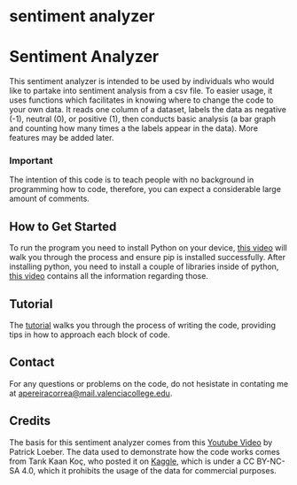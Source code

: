 # sentiment analyzer

# Sentiment Analyzer 
This sentiment analyzer is intended to be used by individuals who would like to partake into sentiment analysis from a csv file. To easier usage, it uses functions which facilitates in knowing where to change the code to your own data. It reads one column of a dataset, labels the data as negative (-1), neutral (0), or positive (1), then conducts basic analysis (a bar graph and counting how many times a the labels appear in the data). More features may be added later. 

### Important
The intention of this code is to teach people with no background in programming how to code, therefore, you can expect a considerable large amount of comments. 

## How to Get Started 
To run the program you need to install Python on your device, [this video](https://drive.google.com/file/d/1OjkpXE75umB3emWzfELojzxcUQ4R9uC7/view?usp=drive_link) will walk you through the process and ensure pip is installed successfully. After installing python, you need to install a couple of libraries inside of python, [this video](https://drive.google.com/file/d/1EMctNjDmhGbm0DLDBmUB0nbd6buY7r9T/view?usp=drive_link) contains all the information regarding those. 

## Tutorial
The [tutorial](https://drive.google.com/file/d/1-_4L7ftjKDvldY99Z6zklQArWJiHAidg/view?usp=drive_link) walks you through the process of writing the code, providing tips in how to approach each block of code. 

## Contact 
For any questions or problems on the code, do not hesistate in contating me at apereiracorrea@mail.valenciacollege.edu.

## Credits
The basis for this sentiment analyzer comes from this [Youtube Video](https://www.youtube.com/watch?v=8VZhog5C3bU&t=544s) by Patrick Loeber. The data used to demonstrate how the code works comes from Tarık Kaan Koç, who posted it on [Kaggle](https://www.kaggle.com/datasets/tarkkaanko/amazon?rvi=1), which is under a CC BY-NC-SA 4.0, which it prohibits the usage of the data for commercial purposes. 
